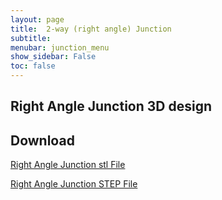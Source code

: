 ```yaml
---
layout: page
title:  2-way (right angle) Junction
subtitle: 
menubar: junction_menu
show_sidebar: False
toc: false
---
```


## Right Angle Junction 3D design 
<html>
<script src="https://embed.github.com/view/3d/yusolpark/M3/master/parts/files/2-leaf_tight_junction(106mm,right-angle).stl"></script>
</html>

## Download
[Right Angle Junction stl File](/M3/parts/files/2-leaf_tight_junction(106mm,right-angle).stl)

[Right Angle Junction STEP File](/M3/parts/files/2-leaf_tight_junction(106mm,right-angle).stl)

